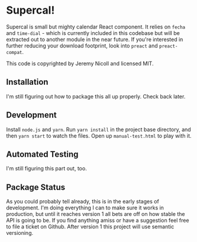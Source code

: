 Supercal!
=========

Supercal is small but mighty calendar React component. It relies on `fecha`
and `time-dial` - which is currently included in this codebase but will be
extracted out to another module in the near future. If you're interested in
further reducing your download footprint, look into `preact` and `preact-compat`.

This code is copyrighted by Jeremy Nicoll and licensed MIT. 

Installation
------------

I'm still figuring out how to package this all up properly. Check back later.


Development
-----------

Install `node.js` and `yarn`. Run `yarn install` in the project base directory,
and then `yarn start` to watch the files. Open up `manual-test.html` to play with it.

Automated Testing
-----------------

I'm still figuring this part out, too.

Package Status
--------------

As you could probably tell already, this is in the early stages of development.
I'm doing everything I can to make sure it works in production, but until it
reaches version 1 all bets are off on how stable the API is going to be. If you
find anything amiss or have a suggestion feel free to file a ticket on Github.
After version 1 this project will use semantic versioning.
